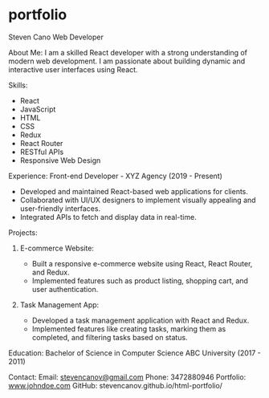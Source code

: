 # portfolio



Steven Cano
Web Developer

About Me:
I am a skilled React developer with a strong understanding of modern web development. I am passionate about building dynamic and interactive user interfaces using React.

Skills:
- React
- JavaScript
- HTML
- CSS
- Redux
- React Router
- RESTful APIs
- Responsive Web Design

Experience:
Front-end Developer - XYZ Agency
(2019 - Present)
- Developed and maintained React-based web applications for clients.
- Collaborated with UI/UX designers to implement visually appealing and user-friendly interfaces.
- Integrated APIs to fetch and display data in real-time.

Projects:
1. E-commerce Website:
   - Built a responsive e-commerce website using React, React Router, and Redux.
   - Implemented features such as product listing, shopping cart, and user authentication.
   
2. Task Management App:
   - Developed a task management application with React and Redux.
   - Implemented features like creating tasks, marking them as completed, and filtering tasks based on status.
   
Education:
Bachelor of Science in Computer Science 
ABC University
(2017 - 2011)

Contact:
Email: stevencanov@gmail.com
Phone: 3472880946
Portfolio: www.johndoe.com
GitHub: stevencanov.github.io/html-portfolio/
